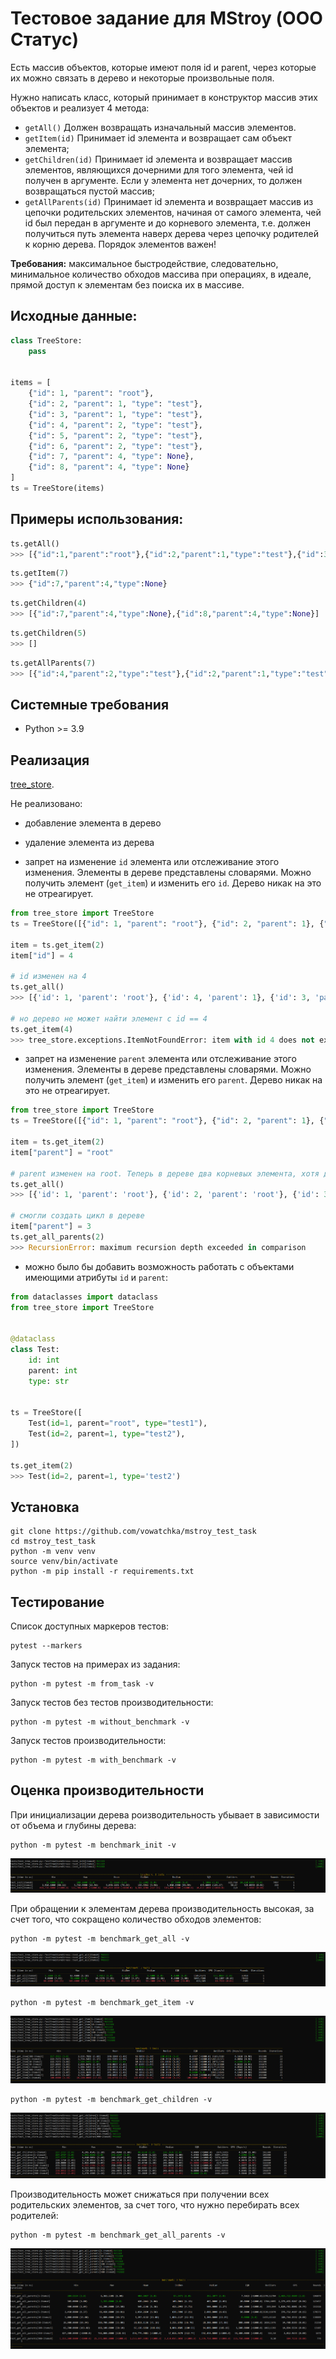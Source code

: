 # Тестовое задание для MStroy (ООО Статус)
Есть массив объектов, которые имеют поля id и parent, через которые их можно связать в дерево и некоторые произвольные поля.

Нужно написать класс, который принимает в конструктор массив этих объектов и реализует 4 метода:
* `getAll()` Должен возвращать изначальный массив элементов.
* `getItem(id)` Принимает id элемента и возвращает сам объект элемента;
* `getChildren(id)` Принимает id элемента и возвращает массив элементов, являющихся дочерними для того элемента, чей id получен в аргументе. Если у элемента нет дочерних, то должен возвращаться пустой массив;
* `getAllParents(id)` Принимает id элемента и возвращает массив из цепочки родительских элементов, начиная от самого элемента, чей id был передан в аргументе и до корневого элемента, т.е. должен получиться путь элемента наверх дерева через цепочку родителей к корню дерева. Порядок элементов важен!

**Требования:** максимальное быстродействие, следовательно, минимальное количество обходов массива при операциях, в идеале, прямой доступ к элементам без поиска их в массиве.

## Исходные данные:
```python
class TreeStore:
    pass


items = [
    {"id": 1, "parent": "root"},
    {"id": 2, "parent": 1, "type": "test"},
    {"id": 3, "parent": 1, "type": "test"},
    {"id": 4, "parent": 2, "type": "test"},
    {"id": 5, "parent": 2, "type": "test"},
    {"id": 6, "parent": 2, "type": "test"},
    {"id": 7, "parent": 4, "type": None},
    {"id": 8, "parent": 4, "type": None}
]
ts = TreeStore(items)
```

## Примеры использования:
```python
ts.getAll()
>>> [{"id":1,"parent":"root"},{"id":2,"parent":1,"type":"test"},{"id":3,"parent":1,"type":"test"},{"id":4,"parent":2,"type":"test"},{"id":5,"parent":2,"type":"test"},{"id":6,"parent":2,"type":"test"},{"id":7,"parent":4,"type":None},{"id":8,"parent":4,"type":None}]
```

```python
ts.getItem(7)
>>> {"id":7,"parent":4,"type":None}
```

```python
ts.getChildren(4)
>>> [{"id":7,"parent":4,"type":None},{"id":8,"parent":4,"type":None}]
```

```python
ts.getChildren(5)
>>> []
```

```python
ts.getAllParents(7)
>>> [{"id":4,"parent":2,"type":"test"},{"id":2,"parent":1,"type":"test"},{"id":1,"parent":"root"}]
```

## Системные требования
* Python >= 3.9

## Реализация
[tree_store](tree_store).

Не реализовано:
* добавление элемента в дерево

* удаление элемента из дерева

* запрет на изменение `id` элемента или отслеживание этого изменения. Элементы в дереве представлены словарями. Можно получить элемент (`get_item`) и изменить его `id`. Дерево никак на это не отреагирует.
```python
from tree_store import TreeStore
ts = TreeStore([{"id": 1, "parent": "root"}, {"id": 2, "parent": 1}, {"id": 3, "parent": 2}])

item = ts.get_item(2)
item["id"] = 4

# id изменен на 4
ts.get_all()
>>> [{'id': 1, 'parent': 'root'}, {'id': 4, 'parent': 1}, {'id': 3, 'parent': 2}]

# но дерево не может найти элемент с id == 4
ts.get_item(4)
>>> tree_store.exceptions.ItemNotFoundError: item with id 4 does not exists
```

* запрет на изменение `parent` элемента или отслеживание этого изменения. Элементы в дереве представлены словарями. Можно получить элемент (`get_item`) и изменить его `parent`. Дерево никак на это не отреагирует.
```python
from tree_store import TreeStore
ts = TreeStore([{"id": 1, "parent": "root"}, {"id": 2, "parent": 1}, {"id": 3, "parent": 2}])

item = ts.get_item(2)
item["parent"] = "root"

# parent изменен на root. Теперь в дереве два корневых элемента, хотя должны были бы получить ошибку при изменении на root
ts.get_all()
>>> [{'id': 1, 'parent': 'root'}, {'id': 2, 'parent': 'root'}, {'id': 3, 'parent': 2}]

# смогли создать цикл в дереве
item["parent"] = 3
ts.get_all_parents(2)
>>> RecursionError: maximum recursion depth exceeded in comparison
```

* можно было бы добавить возможность работать с объектами имеющими атрибуты `id` и `parent`:
```python
from dataclasses import dataclass
from tree_store import TreeStore


@dataclass
class Test:
    id: int
    parent: int
    type: str

    
ts = TreeStore([
    Test(id=1, parent="root", type="test1"),
    Test(id=2, parent=1, type="test2"),
])

ts.get_item(2)
>>> Test(id=2, parent=1, type='test2')
```

## Установка
```shell
git clone https://github.com/vowatchka/mstroy_test_task
cd mstroy_test_task
python -m venv venv
source venv/bin/activate
python -m pip install -r requirements.txt
```

## Тестирование
Список доступных маркеров тестов:
```shell
pytest --markers
```

Запуск тестов на примерах из задания:
```shell
python -m pytest -m from_task -v
```

Запуск тестов без тестов производительности:
```shell
python -m pytest -m without_benchmark -v
```

Запуск тестов производительности:
```shell
python -m pytest -m with_benchmark -v
```

## Оценка производительности
При инициализации дерева роизводительность убывает в зависимости от объема и глубины дерева:
```shell
python -m pytest -m benchmark_init -v
```
![benchmark_init](docs/benchmark_init.png)

При обращении к элементам дерева производительность высокая, за счет того, что сокращено количество обходов элементов:
```shell
python -m pytest -m benchmark_get_all -v
```
![benchmark_get_all](docs/benchmark_get_all.png)

```shell
python -m pytest -m benchmark_get_item -v
```
![benchmark_get_item](docs/benchmark_get_item.png)

```shell
python -m pytest -m benchmark_get_children -v
```
![benchmark_get_children](docs/benchmark_get_children.png)

Производительность может снижаться при получении всех родительских элементов, за счет того, что нужно перебирать всех родителей:
```shell
python -m pytest -m benchmark_get_all_parents -v
```
![benchmark_get_all_parents](docs/benchmark_get_all_parents.png)
